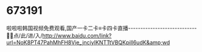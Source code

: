 # 673191
啦啦啦韩国视频免费观看,国产一卡二卡≡卡四卡直播----------------------------🚕🚕点/此/进/入/http://www.baidu.com/link?url=NoK8PT47PahMhFH8Vie_jnciyIKNTTtVBQKpill6udK&amp;wd
